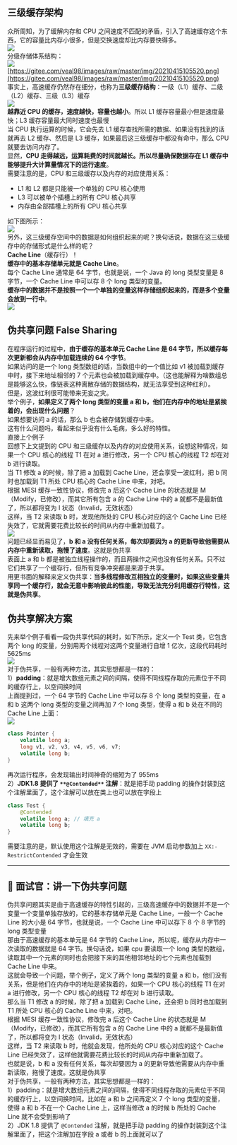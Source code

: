 <a name="vWzo5"></a>
## 三级缓存架构
众所周知，为了缓解内存和 CPU 之间速度不匹配的矛盾，引入了高速缓存这个东西，它的容量比内存小很多，但是交换速度却比内存要快得多。<br />![](https://cdn.nlark.com/yuque/0/2022/webp/396745/1643894556134-c136f979-6a5e-4564-a3f9-cab26e0c0827.webp#clientId=u4cb55371-bc62-4&from=paste&id=ubd948f77&originHeight=222&originWidth=867&originalType=url&ratio=1&rotation=0&showTitle=false&status=done&style=shadow&taskId=u6bba262f-ebcc-402b-8325-83b521d36a3&title=)<br />分级存储体系结构：<br />![](https://cdn.nlark.com/yuque/0/2022/webp/396745/1643894556075-fd6dbb69-5379-405d-ba69-b7fdd70271d9.webp#clientId=u4cb55371-bc62-4&from=paste&id=u89d21a81&originHeight=332&originWidth=783&originalType=url&ratio=1&rotation=0&showTitle=false&status=done&style=shadow&taskId=ub6fa21d3-aba9-4be2-ae15-61672ae286a&title=)<br />[https://gitee.com/veal98/images/raw/master/img/20210415105520.png](https://gitee.com/veal98/images/raw/master/img/20210415105520.png)<br />事实上，高速缓存仍然存在细分，也称为**三级缓存结构**：一级（L1）缓存、二级（L2）缓存、三级（L3）缓存<br />![](https://cdn.nlark.com/yuque/0/2022/webp/396745/1643894556094-896b8d96-6247-4e17-aee1-84aaa4ca5b8c.webp#clientId=u4cb55371-bc62-4&from=paste&id=uc41da013&originHeight=249&originWidth=879&originalType=url&ratio=1&rotation=0&showTitle=false&status=done&style=shadow&taskId=u692165cc-a012-4d1a-b66d-2ed2afb894f&title=)<br />**越靠近 CPU 的缓存，速度越快，容量也越小**。所以 L1 缓存容量最小但是速度最快；L3 缓存容量最大同时速度也最慢<br />当 CPU 执行运算的时候，它会先去 L1 缓存查找所需的数据、如果没有找到的话就再去 L2 缓存、然后是 L3 缓存，如果最后这三级缓存中都没有命中，那么 CPU 就要去访问内存了。<br />显然，**CPU 走得越远，运算耗费的时间就越长。所以尽量确保数据存在 L1 缓存中能够提升大计算量情况下的运行速度**。<br />需要注意的是，CPU 和三级缓存以及内存的对应使用关系：

- L1 和 L2 都是只能被一个单独的 CPU 核心使用
- L3 可以被单个插槽上的所有 CPU 核心共享
- 内存由全部插槽上的所有 CPU 核心共享

如下图所示：<br />![](https://cdn.nlark.com/yuque/0/2022/webp/396745/1643894556231-e4b5edba-a6e8-40c2-9c1e-cedad0069b3c.webp#clientId=u4cb55371-bc62-4&from=paste&id=u3653a28c&originHeight=661&originWidth=608&originalType=url&ratio=1&rotation=0&showTitle=false&status=done&style=shadow&taskId=u7830396f-522f-40f7-8be3-6d8190d3639&title=)<br />另外，这三级缓存空间中的数据是如何组织起来的呢？换句话说，数据在这三级缓存中的存储形式是什么样的呢？<br />**Cache Line**（缓存行）！<br />**缓存中的基本存储单元就是 Cache Line**。<br />每个 Cache Line 通常是 64 字节，也就是说，一个 Java 的 long 类型变量是 8 字节，一个 Cache Line 中可以存 8 个 long 类型的变量。<br />**缓存中的数据并不是按照一个一个单独的变量这样存储组织起来的，而是多个变量会放到一行中**。<br />![](https://cdn.nlark.com/yuque/0/2022/webp/396745/1643894556199-70f932e1-e777-415e-a8b3-4994c350857c.webp#clientId=u4cb55371-bc62-4&from=paste&id=u8f999a2e&originHeight=340&originWidth=1080&originalType=url&ratio=1&rotation=0&showTitle=false&status=done&style=shadow&taskId=u91affa9e-e5f6-48dd-81a0-d7fa95991e7&title=)
<a name="dHjpn"></a>
## 伪共享问题 False Sharing
在程序运行的过程中，**由于缓存的基本单元 Cache Line 是 64 字节，所以缓存每次更新都会从内存中加载连续的 64 个字节**。<br />如果访问的是一个 long 类型数组的话，当数组中的一个值比如 v1 被加载到缓存中时，接下来地址相邻的 7 个元素也会被加载到缓存中。（这也能解释为啥数组总是能够这么快，像链表这种离散存储的数据结构，就无法享受到这种红利）。<br />但是，这波红利很可能带来无妄之灾。<br />举个例子，**如果定义了两个 long 类型的变量 a 和 b，他们在内存中的地址是紧挨着的，会出现什么问题**？<br />如果想要访问 a 的话，那么 b 也会被存储到缓存中来。<br />这有什么问题吗，看起来似乎没有什么毛病，多么好的特性。<br />直接上个例子<br />回想下上文提到的 CPU 和三级缓存以及内存的对应使用关系，设想这种情况，如果一个 CPU 核心的线程 T1 在对 a 进行修改，另一个 CPU 核心的线程 T2 却在对 b 进行读取。<br />当 T1 修改 a 的时候，除了把 a 加载到 Cache Line，还会享受一波红利，把 b 同时也加载到 T1 所处 CPU 核心的 Cache Line 中来，对吧。<br />根据 MESI 缓存一致性协议，修改完 a 后这个 Cache Line 的状态就是 M（Modify，已修改），而其它所有包含 a 的 Cache Line 中的 a 就都不是最新值了，所以都将变为 I 状态（Invalid，无效状态）<br />这样，当 T2 来读取 b 时，发现他所处的 CPU 核心对应的这个 Cache Line 已经失效了，它就需要花费比较长的时间从内存中重新加载了。<br />![](https://cdn.nlark.com/yuque/0/2022/webp/396745/1643894556913-292045d1-35ca-4edb-8995-b3fd861d18fc.webp#clientId=u4cb55371-bc62-4&from=paste&id=uc88839f2&originHeight=547&originWidth=1080&originalType=url&ratio=1&rotation=0&showTitle=false&status=done&style=shadow&taskId=u71b23cb6-85ee-4e8f-90cf-5cebfeed150&title=)<br />问题已经显而易见了，**b 和 a 没有任何关系，每次却要因为 a 的更新导致他需要从内存中重新读取，拖慢了速度**。这就是伪共享<br />表面上 a 和 b 都是被独立线程操作的，而且两操作之间也没有任何关系。只不过它们共享了一个缓存行，但所有竞争冲突都是来源于共享。<br />用更书面的解释来定义伪共享：**当多线程修改互相独立的变量时，如果这些变量共享同一个缓存行，就会无意中影响彼此的性能，导致无法充分利用缓存行特性，这就是伪共享**。
<a name="GhyxN"></a>
## 伪共享解决方案
先来举个例子看看一段伪共享代码的耗时，如下所示，定义一个 Test 类，它包含两个 long 的变量，分别用两个线程对这两个变量进行自增 1 亿次，这段代码耗时 5625ms<br />![](https://cdn.nlark.com/yuque/0/2022/webp/396745/1643894556747-28e8e92d-92b3-4ac0-923c-0bdaace8afd0.webp#clientId=u4cb55371-bc62-4&from=paste&id=u5ff31f80&originHeight=1069&originWidth=1080&originalType=url&ratio=1&rotation=0&showTitle=false&status=done&style=none&taskId=u74c1c455-1e5f-4b80-b05b-33cc86e8941&title=)<br />对于伪共享，一般有两种方法，其实思想都是一样的：<br />1）**padding**：就是增大数组元素之间的间隔，使得不同线程存取的元素位于不同的缓存行上，以空间换时间<br />上面提到过，一个 64 字节的 Cache Line 中可以存 8 个 long 类型的变量，在 a 和 b 这两个 long 类型的变量之间再加 7 个 long 类型，使得 a 和 b 处在不同的 Cache Line 上面：<br />![](https://cdn.nlark.com/yuque/0/2022/webp/396745/1643894556760-c8e67cef-bce2-459e-b2ca-500d3e8692ec.webp#clientId=u4cb55371-bc62-4&from=paste&id=uff44f93e&originHeight=704&originWidth=739&originalType=url&ratio=1&rotation=0&showTitle=false&status=done&style=shadow&taskId=u656e37a3-46d6-4b82-b5d4-789117d85a9&title=)
```java
class Pointer {
    volatile long a;
    long v1, v2, v3, v4, v5, v6, v7;
    volatile long b;
}
```
再次运行程序，会发现输出时间神奇的缩短为了 955ms<br />2）**JDK1.8 提供了 **`**@Contended**`** 注解**：就是把手动 padding 的操作封装到这个注解里面了，这个注解可以放在类上也可以放在字段上
```java
class Test {
    @Contended
    volatile long a; // 填充 a
    volatile long b;
}
```
需要注意的是，默认使用这个注解是无效的，需要在 JVM 启动参数加上 `XX:-RestrictContended` 才会生效

---

<a name="D5QsX"></a>
## 🥸 面试官：讲一下伪共享问题
伪共享问题其实是由于高速缓存的特性引起的，三级高速缓存中的数据并不是一个变量一个变量单独存放的，它的基本存储单元是 Cache Line，一般一个 Cache Line 的大小是 64 字节，也就是说，一个 Cache Line 中可以存下 8 个 8 字节的 long 类型变量<br />那由于高速缓存的基本单元是 64 字节的 Cache Line，所以呢，缓存从内存中一次读取的数据就是 64 字节。换句话说，如果 cpu 要读取一个 long 类型的数组，读取其中一个元素的同时也会把接下来的其他相邻地址的七个元素也加载到 Cache Line 中来。<br />这就会导致一个问题，举个例子，定义了两个 long 类型的变量 a 和 b，他们没有关系，但是他们在内存中的地址是紧挨着的，如果一个 CPU 核心的线程 T1 在对 a 进行修改，另一个 CPU 核心的线程 T2 却在对 b 进行读取。<br />那么当 T1 修改 a 的时候，除了把 a 加载到 Cache Line，还会把 b 同时也加载到 T1 所处 CPU 核心的 Cache Line 中来，对吧。<br />根据 MESI 缓存一致性协议，修改完 a 后这个 Cache Line 的状态就是 M（Modify，已修改），而其它所有包含 a 的 Cache Line 中的 a 就都不是最新值了，所以都将变为 I 状态（Invalid，无效状态）<br />这样，当 T2 来读取 b 时，他就会发现，他所处的 CPU 核心对应的这个 Cache Line 已经失效了，这样他就需要花费比较长的时间从内存中重新加载了。<br />也就是说，b 和 a 没有任何关系，每次却要因为 a 的更新导致他需要从内存中重新读取，拖慢了速度。这就是伪共享<br />对于伪共享，一般有两种方法，其实思想都是一样的：<br />1）padding：就是增大数组元素之间的间隔，使得不同线程存取的元素位于不同的缓存行上，以空间换时间。比如在 a 和 b 之间再定义 7 个 long 类型的变量，使得 a 和 b 不在一个 Cache Line 上，这样当修改 a 的时候 b 所处的 Cache Line 就不会受到影响了<br />2）JDK 1.8 提供了 `@Contended` 注解，就是把手动 padding 的操作封装到这个注解里面了，把这个注解加在字段 a 或者 b 的上面就可以了
